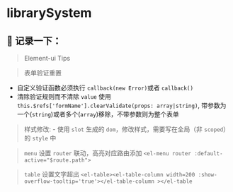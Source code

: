 # librarySystem

## 📝 记录一下：

> Element-ui Tips

>表单验证重置
- 自定义验证函数必须执行 `callback(new Error)`或者 `callback()`
- 清除验证规则而不清除 `value` 使用 `this.$refs['formName'].clearValidate(props: array|string)`, 带参数为一个(`string`)或者多个(`array`)移除，不带参数则为整个表单

> 样式修改: - 使用 `slot` 生成的 `dom`，修改样式，需要写在全局（非 `scoped`）的 `style` 中

> `menu` 设置 `router` 联动，高亮对应路由添加 `<el-menu router :default-active="$route.path">`

> `table` 设置文字超出  `<el-table><el-table-column width=200 :show-overflow-tooltip='true'></el-table-column ></el-table`